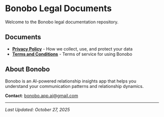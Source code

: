 # Bonobo Legal Documents

Welcome to the Bonobo legal documentation repository.

## Documents

- **[Privacy Policy](privacy-policy.md)** - How we collect, use, and protect your data
- **[Terms and Conditions](terms-and-conditions.md)** - Terms of service for using Bonobo

## About Bonobo

Bonobo is an AI-powered relationship insights app that helps you understand your communication patterns and relationship dynamics.

**Contact**: bonobo.app.ai@gmail.com

---

*Last Updated: October 27, 2025*
